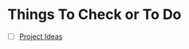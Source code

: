 # Things To Check or To Do

- [ ] [Project Ideas](http://inventwithpython.com/blog/2012/02/20/i-need-practice-programming-49-ideas-for-game-clones-to-code/)
